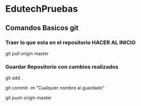 # EdutechPruebas

## Comandos Basicos git

### Traer lo que esta en el repositorio HACER AL INICIO

git pull origin master

### Guardar Repositorio con cambios realizados

git add .

git commit -m "Cualquier nombre al guardado"

git push origin master

